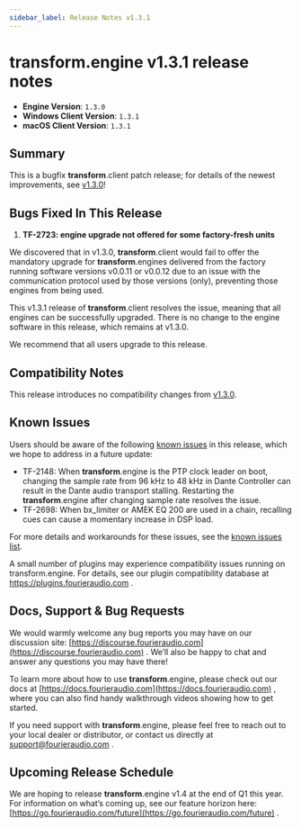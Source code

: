 ```yaml
---
sidebar_label: Release Notes v1.3.1
---
```


# transform.engine v1.3.1 release notes

- **Engine Version**: `1.3.0`
- **Windows Client Version**: `1.3.1`
- **macOS Client Version**: `1.3.1`

## Summary

This is a bugfix **transform**.client patch release; for details of the newest
improvements, see [v1.3.0](v1-3-0.md)!

## Bugs Fixed In This Release

1. **TF-2723: engine upgrade not offered for some factory-fresh units**

  We discovered that in v1.3.0, **transform**.client would fail to offer the
  mandatory upgrade for **transform**.engines delivered from the factory
  running software versions v0.0.11 or v0.0.12 due to an issue with the
  communication protocol used by those versions (only), preventing those
  engines from being used.

  This v1.3.1 release of **transform**.client resolves the issue, meaning that
  all engines can be successfully upgraded. There is no change to the engine software
  in this release, which remains at v1.3.0.

We recommend that all users upgrade to this release.

## Compatibility Notes
This release introduces no compatibility changes from [v1.3.0](v1-3-0.md).

## Known Issues

Users should be aware of the following [known issues](/manual/known-issues) in this release, which
we hope to address in a future update:

- TF-2148: When **transform**.engine is the PTP clock leader on boot, changing the sample rate from 96 kHz to 48 kHz in Dante Controller can result in the Dante audio transport stalling. Restarting the **transform**.engine after changing sample rate resolves the issue.
- TF-2698: When bx\_limiter or AMEK EQ 200 are used in a chain, recalling cues can cause a momentary increase in DSP load.

For more details and workarounds for these issues, see the [known issues list](/manual/known-issues).

A small number of plugins may experience compatibility issues running on transform.engine.
For details, see our plugin compatibility database at https://plugins.fourieraudio.com .

## Docs, Support & Bug Requests

We would warmly welcome any bug reports you may have on our discussion site: [https://discourse.fourieraudio.com](https://discourse.fourieraudio.com) . We’ll also be happy to chat and answer any questions you may have there\!

To learn more about how to use **transform**.engine, please check out our docs at [https://docs.fourieraudio.com](https://docs.fourieraudio.com) , where you can also find handy walkthrough videos showing how to get started.

If you need support with **transform**.engine, please feel free to reach out to your local dealer or distributor, or contact us directly at [support@fourieraudio.com](mailto:support@fourieraudio.com) .

## Upcoming Release Schedule

We are hoping to release **transform**.engine v1.4 at the end of Q1 this year. For information on what’s coming up, see our feature horizon here: [https://go.fourieraudio.com/future](https://go.fourieraudio.com/future) .

